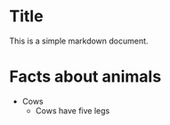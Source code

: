 # Title

This is a simple markdown document. 

# Facts about animals

* Cows
    * Cows have five legs
